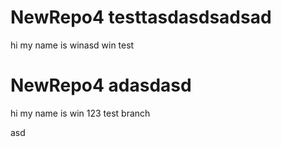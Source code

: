 # NewRepo4 testtasdasdsadsad
hi my name is winasd
win test
# NewRepo4 adasdasd
hi my name is win
123 test branch

asd
